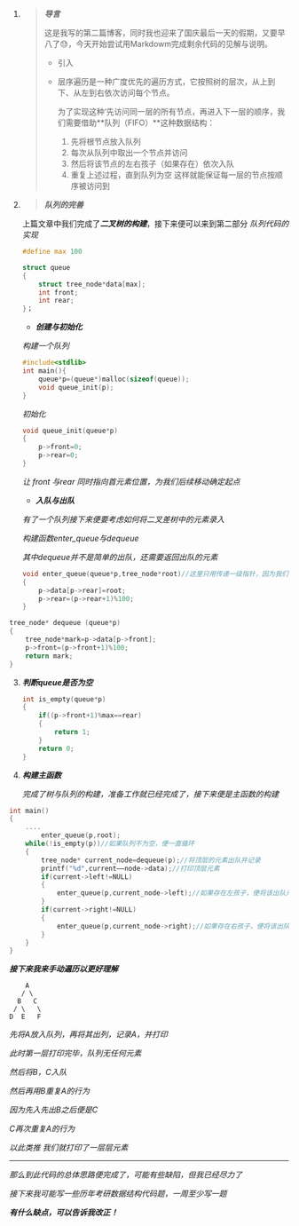 1. > ***导言***
   >
   > 这是我写的第二篇博客，同时我也迎来了国庆最后一天的假期，又要早八了:sweat:，今天开始尝试用Markdowm完成剩余代码的见解与说明。
   >
   > * 引入 
   >
   > * 层序遍历是一种广度优先的遍历方式，它按照树的层次，从上到下、从左到右依次访问每个节点。
   >
   >   为了实现这种‘先访问同一层的所有节点，再进入下一层的顺序，我们需要借助**队列（FIFO）**这种数据结构： 
   >
   >   1. 先将根节点放入队列  
   >   2. 每次从队列中取出一个节点并访问
   >   3. 然后将该节点的左右孩子（如果存在）依次入队 
   >   4. 重复上述过程，直到队列为空  这样就能保证每一层的节点按顺序被访问到

2. > ***队列的完善***

   上篇文章中我们完成了***二叉树的构建***，接下来便可以来到第二部分 *队列代码的实现*  

   ```c
   #define max 100
   
   struct queue
   {
       struct tree_node*data[max];
       int front;
       int rear;
   }；
   ```

   *  ***创建与初始化***

   *构建一个队列*

   ```c
   #include<stdlib>
   int main(){
       queue*p=(queue*)malloc(sizeof(queue));
       void queue_init(p);
   }
   ```

   *初始化*

   ```c
   void queue_init(queue*p)
   {
       p->front=0;
       p->rear=0;
   }
   ```

      *让 front 与rear 同时指向首元素位置，为我们后续移动确定起点*

   * ***入队与出队***

   *有了一个队列接下来便要考虑如何将二叉差树中的元素录入*

   *构建函数enter_queue与dequeue*

   *其中dequeue并不是简单的出队，还需要返回出队的元素*

   ```c
   void enter_queue(queue*p,tree_node*root)//这里只用传递一级指针，因为我们并不用改变该一级指针
   {
       p->data[p->rear]=root;
       p->rear=(p->rear+1)%100;
   }
   ```

```c
tree_node* dequeue (queue*p)
{
    tree_node*mark=p->data[p->front];
    p->front=(p->front+1)%100;
    return mark;
}
```

3. ***判断queue是否为空***

   ```c
   int is_empty(queue*p)
   {
       if((p->front+1)%max==rear)
       {
           return 1;
       }
       return 0;
   }
   ```

   

4. ***构建主函数***

   *完成了树与队列的构建，准备工作就已经完成了，接下来便是主函数的构建*

```c
int main()
{
    ....
        enter_queue(p,root);
    while(!is_empty(p))//如果队列不为空，便一直循环
    {
        tree_node* current_node=dequeue(p);//将顶层的元素出队并记录
        printf("%d",current——node->data);//打印顶层元素
        if(current->left!=NULL)
        {
            enter_queue(p,current_node->left);//如果存在左孩子，便将该出队元素的左孩子入队，也就是下一层元素
        }
        if(current->right!=NULL)
        {
            enter_queue(p,current_node->right);//如果存在右孩子，便将该出队元素的右孩子入队
        }
    }
}
```

***接下来我来手动遍历以更好理解***         

        A
       / \
      B   C
     / \   \
    D  E   F

*先将A放入队列，再将其出列，记录A，并打印* 

*此时第一层打印完毕，队列无任何元素*

 *然后将B，C入队* 

*然后再用B重复A的行为* 

*因为先入先出B之后便是C* 

*C再次重复A的行为*

 *以此类推 我们就打印了一层层元素*

---

*那么到此代码的总体思路便完成了，可能有些缺陷，但我已经尽力了*

*接下来我可能写一些历年考研数据结构代码题，一周至少写一题*

***有什么缺点，可以告诉我改正！***